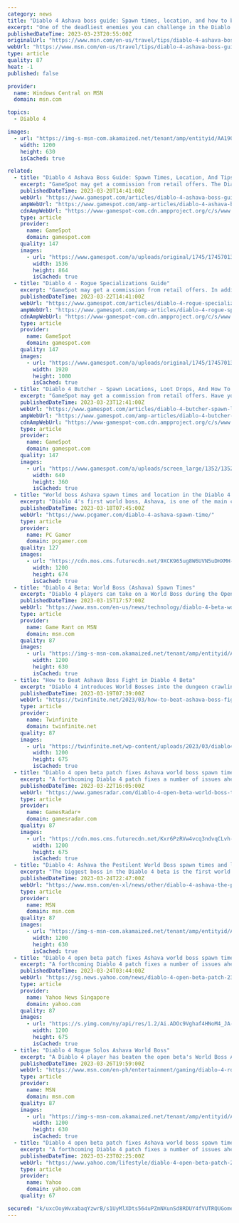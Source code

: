 ```yaml
---
category: news
title: "Diablo 4 Ashava boss guide: Spawn times, location, and how to beat"
excerpt: "One of the deadliest enemies you can challenge in the Diablo 4 Open Beta is Ashava the Pestilent, a massive demonic creature with an extremely thick HP bar and devastating area-of-effect and poison ..."
publishedDateTime: 2023-03-23T20:55:00Z
originalUrl: "https://www.msn.com/en-us/travel/tips/diablo-4-ashava-boss-guide-spawn-times-location-and-how-to-beat/ar-AA190Qc5"
webUrl: "https://www.msn.com/en-us/travel/tips/diablo-4-ashava-boss-guide-spawn-times-location-and-how-to-beat/ar-AA190Qc5"
type: article
quality: 87
heat: -1
published: false

provider:
  name: Windows Central on MSN
  domain: msn.com

topics:
  - Diablo 4

images:
  - url: "https://img-s-msn-com.akamaized.net/tenant/amp/entityid/AA190J06.img?h=630&w=1200&m=6&q=60&o=t&l=f&f=jpg"
    width: 1200
    height: 630
    isCached: true

related:
  - title: "Diablo 4 Ashava Boss Guide: Spawn Times, Location, And Tips"
    excerpt: "GameSpot may get a commission from retail offers. The Diablo 4 Ashava boss is the centerpiece to the beta. The beta thus far has produced some incredible moments for new and returning players of the ..."
    publishedDateTime: 2023-03-20T14:41:00Z
    webUrl: "https://www.gamespot.com/articles/diablo-4-ashava-boss-guide-spawn-times-location-and-tips/1100-6512517/"
    ampWebUrl: "https://www.gamespot.com/amp-articles/diablo-4-ashava-boss-guide-spawn-times-location-and-tips/1100-6512517/"
    cdnAmpWebUrl: "https://www-gamespot-com.cdn.ampproject.org/c/s/www.gamespot.com/amp-articles/diablo-4-ashava-boss-guide-spawn-times-location-and-tips/1100-6512517/"
    type: article
    provider:
      name: GameSpot
      domain: gamespot.com
    quality: 147
    images:
      - url: "https://www.gamespot.com/a/uploads/original/1745/17457013/4114880-ashava.jpg"
        width: 1536
        height: 864
        isCached: true
  - title: "Diablo 4 - Rogue Specializations Guide"
    excerpt: "GameSpot may get a commission from retail offers. In addition to having access to different types of weapons, the Rogue in Diablo 4 can also change up their combat style on the fly. Rogues have access ..."
    publishedDateTime: 2023-03-22T14:41:00Z
    webUrl: "https://www.gamespot.com/articles/diablo-4-rogue-specializations-guide/1100-6512619/"
    ampWebUrl: "https://www.gamespot.com/amp-articles/diablo-4-rogue-specializations-guide/1100-6512619/"
    cdnAmpWebUrl: "https://www-gamespot-com.cdn.ampproject.org/c/s/www.gamespot.com/amp-articles/diablo-4-rogue-specializations-guide/1100-6512619/"
    type: article
    provider:
      name: GameSpot
      domain: gamespot.com
    quality: 147
    images:
      - url: "https://www.gamespot.com/a/uploads/original/1745/17457013/4115739-d4rogue.jpg"
        width: 1920
        height: 1080
        isCached: true
  - title: "Diablo 4 Butcher - Spawn Locations, Loot Drops, And How To Beat It"
    excerpt: "GameSpot may get a commission from retail offers. Have you been roaming the corridors of a dungeon in the Diablo 4 beta and suddenly been attacked by a giant, hulking enemy that smashed you to pieces ..."
    publishedDateTime: 2023-03-23T12:41:00Z
    webUrl: "https://www.gamespot.com/articles/diablo-4-butcher-spawn-locations/1100-6512663/"
    ampWebUrl: "https://www.gamespot.com/amp-articles/diablo-4-butcher-spawn-locations/1100-6512663/"
    cdnAmpWebUrl: "https://www-gamespot-com.cdn.ampproject.org/c/s/www.gamespot.com/amp-articles/diablo-4-butcher-spawn-locations/1100-6512663/"
    type: article
    provider:
      name: GameSpot
      domain: gamespot.com
    quality: 147
    images:
      - url: "https://www.gamespot.com/a/uploads/screen_large/1352/13527689/4114321-gameplay_d4_stronghold_v1.jpg"
        width: 640
        height: 360
        isCached: true
  - title: "World boss Ashava spawn times and location in the Diablo 4 beta"
    excerpt: "Diablo 4's first world boss, Ashava, is one of the main challenges available during the two Diablo 4 betas this month. Unlike dungeons and quests, world bosses wait for no slayer. Ashava has three ..."
    publishedDateTime: 2023-03-18T07:45:00Z
    webUrl: "https://www.pcgamer.com/diablo-4-ashava-spawn-time/"
    type: article
    provider:
      name: PC Gamer
      domain: pcgamer.com
    quality: 127
    images:
      - url: "https://cdn.mos.cms.futurecdn.net/9XCK965ug8W6UVN5uDHXMH-1200-80.jpg"
        width: 1200
        height: 674
        isCached: true
  - title: "Diablo 4 Beta: World Boss (Ashava) Spawn Times"
    excerpt: "Diablo 4 players can take on a World Boss during the Open Betas, but only during certain times and one day. One of these events in both the Open Beta and the Early Access Beta weekends will be the ..."
    publishedDateTime: 2023-03-15T17:57:00Z
    webUrl: "https://www.msn.com/en-us/news/technology/diablo-4-beta-world-boss-ashava-spawn-times/ar-AA18GonW"
    type: article
    provider:
      name: Game Rant on MSN
      domain: msn.com
    quality: 87
    images:
      - url: "https://img-s-msn-com.akamaized.net/tenant/amp/entityid/AA18Gxz1.img?h=630&w=1200&m=6&q=60&o=t&l=f&f=jpg"
        width: 1200
        height: 630
        isCached: true
  - title: "How to Beat Ashava Boss Fight in Diablo 4 Beta"
    excerpt: "Diablo 4 introduces World Bosses into the dungeon crawling RPG series, allowing players from across the server to come together and take down a giant boss for great rewards. The only catch is that the ..."
    publishedDateTime: 2023-03-19T07:39:00Z
    webUrl: "https://twinfinite.net/2023/03/how-to-beat-ashava-boss-fight-in-diablo-4/"
    type: article
    provider:
      name: Twinfinite
      domain: twinfinite.net
    quality: 87
    images:
      - url: "https://twinfinite.net/wp-content/uploads/2023/03/diablo4-Ashava-Boss-Fight.jpg"
        width: 1200
        height: 675
        isCached: true
  - title: "Diablo 4 open beta patch fixes Ashava world boss spawn timer"
    excerpt: "A forthcoming Diablo 4 patch fixes a number of issues ahead of this weekend's open beta run, including the Ashava boss's spawn timer. \"There will be a small client patch prior to Open Beta to address some bugs and issues that players may have experienced"
    publishedDateTime: 2023-03-22T16:05:00Z
    webUrl: "https://www.gamesradar.com/diablo-4-open-beta-world-boss-times-ashava/"
    type: article
    provider:
      name: GamesRadar+
      domain: gamesradar.com
    quality: 87
    images:
      - url: "https://cdn.mos.cms.futurecdn.net/Kxr6PzRVw4vcq3ndvqCLvh-1200-80.jpg"
        width: 1200
        height: 675
        isCached: true
  - title: "Diablo 4: Ashava the Pestilent World Boss spawn times and location"
    excerpt: "The biggest boss in the Diablo 4 beta is the first world boss, Ashava the Pestilent. Ashava is a difficult dragon-demon-thing with a slew of powerful attacks that can and will one-shot you if you’re ..."
    publishedDateTime: 2023-03-24T22:47:00Z
    webUrl: "https://www.msn.com/en-xl/news/other/diablo-4-ashava-the-pestilent-world-boss-spawn-times-and-location/ar-AA192rQx"
    type: article
    provider:
      name: MSN
      domain: msn.com
    quality: 87
    images:
      - url: "https://img-s-msn-com.akamaized.net/tenant/amp/entityid/AA192rQr.img?h=630&w=1200&m=6&q=60&o=t&l=f&f=jpg"
        width: 1200
        height: 630
        isCached: true
  - title: "Diablo 4 open beta patch fixes Ashava world boss spawn timer"
    excerpt: "A forthcoming Diablo 4 patch fixes a number of issues ahead of this weekend's open beta run, including the Ashava boss's spawn timer. \"There will be a small client patch prior to Open Beta to address ..."
    publishedDateTime: 2023-03-24T03:44:00Z
    webUrl: "https://sg.news.yahoo.com/news/diablo-4-open-beta-patch-230504323.html"
    type: article
    provider:
      name: Yahoo News Singapore
      domain: yahoo.com
    quality: 87
    images:
      - url: "https://s.yimg.com/ny/api/res/1.2/Ai.ADOc9Vghaf4HNoM4_JA--/YXBwaWQ9aGlnaGxhbmRlcjt3PTEyMDA7aD02NzU-/https://media.zenfs.com/en/gamesradar_237/e2e3bfc104488d09e5d7217ef7d52794"
        width: 1200
        height: 675
        isCached: true
  - title: "Diablo 4 Rogue Solos Ashava World Boss"
    excerpt: "A Diablo 4 player has beaten the open beta's World Boss Ashava entirely on their own and on Hardcore Mode. The open beta is potentially the last opportunity for Diablo fans to try Diablo 4 before the ..."
    publishedDateTime: 2023-03-26T19:59:00Z
    webUrl: "https://www.msn.com/en-ph/entertainment/gaming/diablo-4-rogue-solos-ashava-world-boss/ar-AA1969JA"
    type: article
    provider:
      name: MSN
      domain: msn.com
    quality: 87
    images:
      - url: "https://img-s-msn-com.akamaized.net/tenant/amp/entityid/AA196lMm.img?h=630&w=1200&m=6&q=60&o=t&l=f&f=jpg"
        width: 1200
        height: 630
        isCached: true
  - title: "Diablo 4 open beta patch fixes Ashava world boss spawn timer"
    excerpt: "A forthcoming Diablo 4 patch fixes a number of issues ahead of this weekend's open beta run, including the Ashava boss's spawn timer. \"There will be a small client patch prior to Open Beta to address ..."
    publishedDateTime: 2023-03-23T02:25:00Z
    webUrl: "https://www.yahoo.com/lifestyle/diablo-4-open-beta-patch-230504323.html"
    type: article
    provider:
      name: Yahoo
      domain: yahoo.com
    quality: 67

secured: "k/uxcOoyWvxabaqYzwrB/s1UyMlXDts564uPZmNXunSd8RDUY4fVUTRQUGomedD7eY3XOl0AiB/jxV1nXjhGZmvFmLatrE7ubrzf4/5YbZFu1Rkq6BuWL1b3wYz7/K75zZGiHtzLf4Yl4mKoHM10DOq0LJfupbfAQVk+ah49UAMOJZphhawcrkZsEcCTTg/acG8j1YPO+h07ah99hOxzQJ32Z1bN1CcVtwa8pjslICT5/eqZskxRE3BVUAQiHHucqo9aZk/HiRzBBDMKSmzy895bHY9C8x8bNkKZRaTYZApxQMDHGVB5ZvccL2MKLnI6H5BC7ayETY3vINv7ga3pP46AgwckQc6wwPuOB3xB2t0=;B+1RDxDIN0OpIVjjC/V61Q=="
---
```


